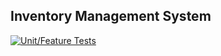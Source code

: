 
## Inventory Management System

[![Unit/Feature Tests](https://github.com/dananjayarumesh/inventory-management-service-laravel/actions/workflows/tests.yml/badge.svg)](https://github.com/dananjayarumesh/inventory-management-service-laravel/actions/workflows/tests.yml)
